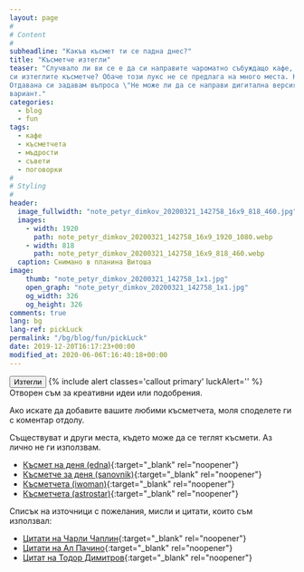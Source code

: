 ```yaml
---
layout: page
#
# Content
#
subheadline: "Какъв късмет ти се падна днес?"
title: "Късметче изтегли"
teaser: "Случвало ли ви се е да си направите чароматно събуждащо кафе, да ви стане много приятно и да ви се прииска да 
си изтеглите късметче? Обаче този лукс не се предлага на много места. Както, ако сте направили кафе вкъщи или в офиса. 
Отдавана си задавам въпроса \"Не може ли да се направи дигитална версия на чашката с късмети?\". Предлагам скромен 
вариант."
categories:
  - blog
  - fun
tags:
  - кафе
  - късметчета
  - мъдрости
  - съвети
  - поговорки
#
# Styling
#
header:
  image_fullwidth: "note_petyr_dimkov_20200321_142758_16x9_818_460.jpg"
  images:
    - width: 1920
      path: note_petyr_dimkov_20200321_142758_16x9_1920_1080.webp
    - width: 818
      path: note_petyr_dimkov_20200321_142758_16x9_818_460.webp
  caption: Снимано в планина Витоша
image:
    thumb: "note_petyr_dimkov_20200321_142758_1x1.jpg"
    open_graph: "note_petyr_dimkov_20200321_142758_1x1.jpg"
    og_width: 326
    og_height: 326
comments: true
lang: bg
lang-ref: pickLuck
permalink: "/bg/blog/fun/pickLuck"
date: 2019-12-20T16:17:23+00:00
modified_at: 2020-06-06T:16:40:18+00:00
---
```

<button type="button" id="rotateBtn" class="button">Изтегли</button>
{% include alert classes='callout primary' luckAlert='' %}
Отворен съм за креативни идеи или подобрения.

Ако искате да добавите вашите любими късметчета, моля споделете ги с коментар отдолу.

Съществуват и други места, където може да се теглят късмети. Аз лично не ги използвам.
* [Късмет на деня (edna)][edna]{:target="_blank" rel="noopener"}
* [Късметче за деня (sanovnik)][sanovnik]{:target="_blank" rel="noopener"}
* [Късметчета (iwoman)][iwoman]{:target="_blank" rel="noopener"}
* [Късметчета (astrostar)][astrostar]{:target="_blank" rel="noopener"}

Списък на източници с пожелания, мисли и цитати, които съм използвал:
* [Цитати на Чарли Чаплин][chaplinquotes]{:target="_blank" rel="noopener"}
* [Цитати на Ал Пачино][alpachinoquotes]{:target="_blank" rel="noopener"}
* [Цитат на Тодор Димитров][3100MilesRun]{:target="_blank" rel="noopener"}

 [edna]: https://www.edna.bg/kasmeti/ "Edna.bg"
 [sanovnik]: https://sanovnik.at/%D0%BA%D1%8A%D1%81%D0%BC%D0%B5%D1%82%D1%87%D0%B5-%D0%B7%D0%B0-%D0%B4%D0%B5%D0%BD%D1%8F/ "sanovnik.at"
 [iwoman]: https://www.iwoman.bg/luck "iwoman.bg"
 [astrostar]: https://astrostar.eu/kasmetche-za-denya/ "astrostar.eu"
 [chaplinquotes]: https://artday.bg/index.php/spots/movies2/4129-2020-04-16-07-58-30 "Цитати на Чарли Чаплин"
 [alpachinoquotes]: https://artday.bg/index.php/spots/movies2/399-2017-04-23-07-47-26 "Цитати на Ал Пачино"
 [3100MilesRun]: https://bnr.bg/radiobulgaria/post/101270366/3100-mili-sebenadminavane "Тодор Димитров - Ел Капитана"
 [jsminsrcmap]: https://scotch.io/tutorials/debug-javascript-in-production-with-source-maps
 [anchorsVSbuttons]: https://bitsofco.de/anchors-vs-buttons/
 [wallaby]: https://wallabyjs.com/download/
 [webpackEs6MultiOutputs]: https://wanago.io/2018/07/16/webpack-4-course-part-one-entry-output-and-es6-modules/
 [webpackBundleImport]: https://stackoverflow.com/questions/42949247/how-to-import-bundle-created-in-webpack
 [webpackCodeSplitting]: https://webpack.js.org/guides/code-splitting/
 [webpackImportsLoader]: https://webpack.js.org/loaders/imports-loader/
 [jestEs6ToCommonjs]: https://stackoverflow.com/questions/35756479/does-jest-support-es6-import-export
 [jestJquery]: https://jestjs.io/docs/en/tutorial-jquery
 [jestTimerMocks]: https://jestjs.io/docs/en/timer-mocks
 [jestExtended]: https://github.com/jest-community/jest-extended
 [popularEslintConf]: https://github.com/dustinspecker/awesome-eslint
 [esLintIntegrations]: https://eslint.org/docs/user-guide/integrations
 [travisCiYml]: https://github.com/travis-ci/travis-yml
 [npmPackageLock]: https://docs.npmjs.com/files/package-locks
 [esModules]: https://jakearchibald.com/2017/es-modules-in-browsers/#nomodule-for-backwards-compatibility
 [preload]: https://www.smashingmagazine.com/2016/02/preload-what-is-it-good-for/
 [http2Push]: https://www.smashingmagazine.com/2017/04/guide-http2-server-push/
 [topbar5to6]: https://zurb.com/university/lessons/how-to-re-create-top-bar-with-foundation-6
 [xyGridDemo]: https://codepen.io/IamManchanda/pen/WONvGz
 [ghActionsJekyll]: https://jekyllrb.com/docs/continuous-integration/github-actions/#advantages-of-using-actions

<script defer type="module" src="/assets/pickLuck.js"></script>

